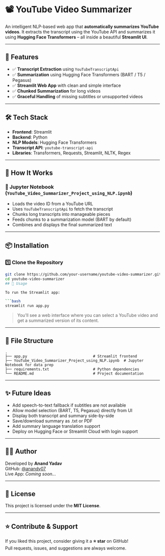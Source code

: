 # 📽️ YouTube Video Summarizer

An intelligent NLP-based web app that **automatically summarizes YouTube videos**. It extracts the transcript using the YouTube API and summarizes it using **Hugging Face Transformers** – all inside a beautiful **Streamlit UI**.

---

## 🚀 Features

- ✅ **Transcript Extraction** using `YouTubeTranscriptApi`  
- ✅ **Summarization** using Hugging Face Transformers (BART / T5 / Pegasus)  
- ✅ **Streamlit Web App** with clean and simple interface  
- ✅ **Chunked Summarization** for long videos  
- ✅ **Graceful Handling** of missing subtitles or unsupported videos

---

## 🛠️ Tech Stack

- **Frontend**: Streamlit  
- **Backend**: Python  
- **NLP Models**: Hugging Face Transformers  
- **Transcript API**: `youtube-transcript-api`  
- **Libraries**: Transformers, Requests, Streamlit, NLTK, Regex  

---

## 🧠 How It Works

### 📓 Jupyter Notebook (`YouTube_Video_Summarizer_Project_using_NLP.ipynb`)

- Loads the video ID from a YouTube URL  
- Uses `YouTubeTranscriptApi` to fetch the transcript  
- Chunks long transcripts into manageable pieces  
- Feeds chunks to a summarization model (BART by default)  
- Combines and displays the final summarized text  


---

## 📦 Installation

### 1️⃣ Clone the Repository

```bash
git clone https://github.com/your-username/youtube-video-summarizer.git
cd youtube-video-summarizer
## 📌 Usage

To run the Streamlit app:

```bash
streamlit run app.py
```

> You'll see a web interface where you can select a YouTube video and get a summarized version of its content.

---

## 📁 File Structure

```
.
├── app.py                              # Streamlit frontend
├── YouTube_Video_Summarizer_Project_using_NLP.ipynb  # Jupyter Notebook for data prep
├── requirements.txt                    # Python dependencies
└── README.md                           # Project documentation
```

---

## ✨ Future Ideas

* Add speech-to-text fallback if subtitles are not available  
* Allow model selection (BART, T5, Pegasus) directly from UI  
* Display both transcript and summary side-by-side  
* Save/download summary as .txt or PDF  
* Add summary language translation support  
* Deploy on Hugging Face or Streamlit Cloud with login support  

---

## 🧑‍💻 Author

Developed by **Anand Yadav**  
GitHub: [@anandy07](https://github.com/anandy07)  
Live App: *Coming soon...*

---

## 📜 License

This project is licensed under the **MIT License**.

---

## ⭐ Contribute & Support

If you liked this project, consider giving it a **⭐ star** on GitHub!  
Pull requests, issues, and suggestions are always welcome.

